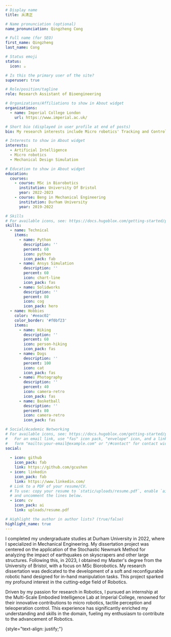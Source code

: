 ```yaml
---
# Display name
title: 从清正

# Name pronunciation (optional)
name_pronunciation: Qingzheng Cong

# Full name (for SEO)
first_name: Qingzheng
last_name: Cong

# Status emoji
status:
  icon: ☕️

# Is this the primary user of the site?
superuser: true

# Role/position/tagline
role: Research Assistant of Bioengineering 

# Organizations/Affiliations to show in About widget
organizations:
  - name: Imperial College London
    url: https://www.imperial.ac.uk/

# Short bio (displayed in user profile at end of posts)
bio: My research interests include Micro robotics' Tracking and Control and Mechanical Structure Design

# Interests to show in About widget
interests:
  - Artificial Intelligence
  - Micro robotics
  - Mechanical Design Simulation

# Education to show in About widget
education:
  courses:
    - course: MSc in Biorobotics
      institution: University Of Bristol
      year: 2022-2023
    - course: Beng in Mechanical Engineering
      institution: Durham University
      year: 2019-2022

# Skills
# For available icons, see: https://docs.hugoblox.com/getting-started/page-builder/#icons
skills:
  - name: Technical
    items:
      - name: Python
        description: ''
        percent: 60
        icon: python
        icon_pack: fab
      - name: Ansys Simulation
        description: ''
        percent: 60
        icon: chart-line
        icon_pack: fas
      - name: Solidworks
        description: ''
        percent: 80
        icon: cog
        icon_pack: hero
  - name: Hobbies
    color: '#eeac02'
    color_border: '#f0bf23'
    items:
      - name: Hiking
        description: ''
        percent: 60
        icon: person-hiking
        icon_pack: fas
      - name: Dogs
        description: ''
        percent: 100
        icon: cat
        icon_pack: fas
      - name: Photography
        description: ''
        percent: 40
        icon: camera-retro
        icon_pack: fas
      - name: Basketball
        description: ''
        percent: 80
        icon: camera-retro
        icon_pack: fas

# Social/Academic Networking
# For available icons, see: https://docs.hugoblox.com/getting-started/page-builder/#icons
#   For an email link, use "fas" icon pack, "envelope" icon, and a link in the
#   form "mailto:your-email@example.com" or "/#contact" for contact widget.
social:
  
  - icon: github
    icon_pack: fab
    link: https://github.com/gcushen
  - icon: linkedin
    icon_pack: fab
    link: https://www.linkedin.com/
  # Link to a PDF of your resume/CV.
  # To use: copy your resume to `static/uploads/resume.pdf`, enable `ai` icons in `params.yaml`,
  # and uncomment the lines below.
  - icon: cv
    icon_pack: ai
    link: uploads/resume.pdf

# Highlight the author in author lists? (true/false)
highlight_name: true
---
```

I completed my undergraduate studies at Durham University in 2022, where I specialized in Mechanical Engineering. My dissertation project was centered on the application of the Stochastic Newmark Method for analyzing the impact of earthquakes on skyscrapers and other large structures. Following this, in 2023, I obtained my Master's degree from the University of Bristol, with a focus on MSc Biorobotics. My research dissertation was dedicated to the development of a soft and reconfigurable robotic hand designed for in-hand manipulation tasks. This project sparked my profound interest in the cutting-edge field of Robotics.

Driven by my passion for research in Robotics, I pursued an internship at the Multi-Scale Embodied Intelligence Lab at Imperial College, renowned for their innovative contributions to micro robotics, tactile perception and teleoperation control. This experience has significantly enriched my understanding and skills in the domain, fueling my enthusiasm to contribute to the advancement of Robotics.


{style="text-align: justify;"}

